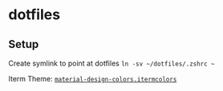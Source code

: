 # dotfiles

## Setup
Create symlink to point at dotfiles 
```ln -sv ~/dotfiles/.zshrc ~```

Iterm Theme: [`material-design-colors.itermcolors`](https://github.com/EoinTraynor/dotfiles/blob/master/.oh-my-zsh/zsh_custom/colors/material-design-colors.itermcolors)